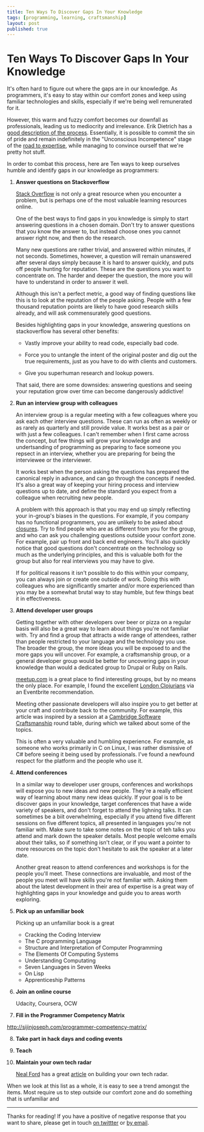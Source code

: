 ```yaml
---
title: Ten Ways To Discover Gaps In Your Knowledge
tags: [programming, learning, craftsmanship]
layout: post
published: true
---
```


<!--]()-->

Ten Ways To Discover Gaps In Your Knowledge
===========================================

It's often hard to figure out where the gaps are in our knowledge. As programmers, it's easy to stay within our comfort zones and keep using familiar technologies and skills, especially if we're being well remunerated for it.

However, this warm and fuzzy comfort becomes our downfall as professionals, leading us to mediocrity and irrelevance. Erik Dietrich has a [good description of the process](http://www.daedtech.com/how-developers-stop-learning-rise-of-the-expert-beginner). Essentially, it is possible to commit the sin of pride and remain indefinitely in the "Unconscious Incompetence" stage of the [road to expertise](http://en.wikipedia.org/wiki/Four_stages_of_competence), while managing to convince ourself that we're pretty hot stuff. 

In order to combat this process, here are Ten ways to keep ourselves humble and identify gaps in our knowledge as programmers:

 1. **Answer questions on Stackoverflow** 

    [Stack Overflow](http://stackoverflow.com) is not only a great resource when you encounter a problem, but is perhaps one of the most valuable learning resources online. 

    One of the best ways to find gaps in you knowledge is simply to start answering questions in a chosen domain. Don't try to answer questions that you know the answer to, but instead choose ones you cannot answer right now, and then do the research. 
    
    Many new questions are rather trivial, and answered within minutes, if not seconds. Sometimes, however, a question will remain unanswered after several days simply because it is hard to answer quickly, and puts off people hunting for reputation. These are the questions you want to concentrate on. The harder and deeper the question, the more you will have to understand in order to answer it well.
    
    Although this isn't a perfect metric, a good way of finding questions like this is to look at the reputation of the people asking. People with a few thousand reputation points are likely to have good research skills already, and will ask commensurately good questions.

    Besides highlighting gaps in your knowledge, answering questions on stackoverflow has several other benefits:

    * Vastly improve your ability to read code, especially bad code.

    * Force you to untangle the intent of the original poster and dig out the true requirements, just as you have to do with clients and customers.
   
    * Give you superhuman research and lookup powers.

    That said, there are some downsides: answering questions and seeing your reputation grow over time can become dangerously addictive!

 2. **Run an interview group with colleagues**

    An interview group is a regular meeting with a few colleagues where you ask each other interview questions. These can run as often as weekly or as rarely as quarterly and still provide value. It works best as a pair or with just a few colleagues. I can't remember when I first came across the concept, but few things will grow your knowledge and undertsanding of programming as preparing to face someone you repsect in an interview, whether you are preparing for being the interviewee or the interviewer.

    It works best when the person asking the questions has prepared the canonical reply in advance, and can go through the concepts if needed. It's also a great way of keeping your hiring process and interview questions up to date, and define the standard you expect from a colleague when recruiting new people.

    A problem with this approach is that you may end up simply reflecting your in-group's biases in the questions. For example, if you company has no functional programmers, you are unlikely to be asked about [closures](http://stackoverflow.com/questions/36636/what-is-a-closure). Try to find people who are as different from you for the group, and who can ask you challenging questions outside yoour confort zone. For example, pair up front and back end engineers. You'll also quickly notice that good questions don't concentrate on the technology so much as the underlying principles, and this is valuable both for the group but also for real interviews you may have to give.
    
    If for political reasons it isn't possible to do this within your company, you can always join or create one outside of work. Doing this with colleagues who are significantly smarter and/or more experienced than you may be a somewhat brutal way to stay humble, but few things beat it in effectiveness.

 3. **Attend developer user groups**

    Getting together with other developers over beer or pizza on a regular basis will also be a great way to learn about things you're not familiar with. Try and find a group that attracts a wide range of attendees, rather than people restricted to your language and the technology you use. The broader the group, the more ideas you will be exposed to and the more gaps you will uncover. For example, a craftsmanship group, or a general developer group would be better for uncovering gaps in your knowledge than would a dedicated group to Drupal or Ruby on Rails. 
    
    [meetup.com](http://meetup.com) is a great place to find interesting groups, but by no means the only place. For example, I found the excellent [London Clojurians](http://londonclojurians.org/) via an Eventbrite recommendation.

    Meeting other passionate developers will also inspire you to get better at your craft and contribute back to the community. For example, this article was inspired by a session at a [Cambridge Software Craftsmanship](http://www.meetup.com/Cambridge-Software-Craftsmanship/) round table, during which we talked about some of the topics.

    This is often a very valuable and humbling experience. For example, as someone who works primarily in C on Linux, I was rather dismissive of C# before seeing it being used by professionals. I've found a newfound respect for the platform and the people who use it. 

 4. **Attend conferences**
    
    In a similar way to developer user groups, conferences and workshops will expose you to new ideas and new people. They're a really efficient way of learning about many new ideas quickly. If your goal is to be discover gaps in your knowledge, target conferences that have a wide variety of speakers, and don't forget to attend the lighning talks. It can sometimes be a biit overwhelming, especially if you attend five different sessions on five different topics, all presented in languages you're not familiar with. Make sure to take some notes on the topic of teh talks you attend and mark down the speaker details. Most people welcome emails about their talks, so if something isn't clear, or if you want a pointer to more resources on the topic don't hesitate to ask the speaker at a later date.

    Another great reason to attend conferences and workshops is for the people you'll meet. These connections are invaluable, and most of the people you meet will have skills you're not familiar with. Asking them about the latest development in their area of expertise is a great way of highlighting gaps in your knowledge and guide you to areas worth exploring.

 5. **Pick up an unfamiliar book**

    Picking up an unfamiliar book is a great 

    * Cracking the Coding Interview
    * The C programming Language
    * Structure and Interpretation of Computer Programming
    * The Elements Of Computing Systems
    * Understanding Computating
    * Seven Languages in Seven Weeks
    * On Lisp
    * Apprenticeship Patterns

 6. **Join an online course**

    Udacity, Coursera, OCW

 7. **Fill in the Programmer Competency Matrix**
 
   http://sijinjoseph.com/programmer-competency-matrix/

 8. **Take part in hack days and coding events**

 9. **Teach**

 10. **Maintain your own tech radar**

     [Neal Ford](http://nealford.com/) has a great [article](http://nealford.com/memeagora/2013/05/28/build_your_own_technology_radar.html) on building your own tech radar.

When we look at this list as a whole, it is easy to see a trend amongst the items. Most require us to step outside our comfort zone and do something that is unfamiliar and  

---

Thanks for reading! If you have a positive of negative response that you want to share, please get in touch [on twittter](http://twitter.com/fractallambda) or [by email](mailto:brice@fractallambda.com).
